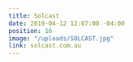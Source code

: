 ```yaml
---
title: Solcast
date: 2019-04-12 12:07:00 -04:00
position: 16
image: "/uploads/SOLCAST.jpg"
link: solcast.com.au
---
```


